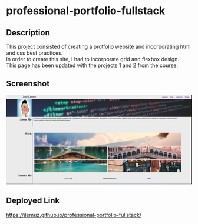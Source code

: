 # professional-portfolio-fullstack

## Description  
This project consisted of creating a protfolio website and incorporating html and css best practices.  
In order to create this site, I had to incorporate grid and flexbox design.  
This page has been updated with the projects 1 and 2 from the course.

## Screenshot
<img src="./assets/images/portfolio.PNG">

## Deployed Link  
https://jlemuz.github.io/professional-portfolio-fullstack/